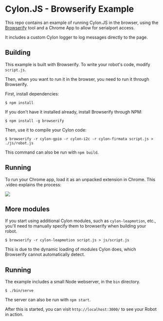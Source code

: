 # Cylon.JS - Browserify Example

This repo contains an example of running Cylon.JS in the browser, using the [Browserify][] tool and a Chrome App to allow for serialport access.

It includes a custom Cylon logger to log messages directly to the page.

[Browserify]: http://browserify.org

## Building

This example is built with Browserify.
To write your robot's code, modify `script.js`.

Then, when you want to run it in the browser, you need to run it through Browserify.

First, install dependencies:

    $ npm install

If you don't have it installed already, install Browserify through NPM:

    $ npm install -g browserify

Then, use it to compile your Cylon code:

    $ browserify -r cylon-gpio -r cylon-i2c -r cylon-firmata script.js > ./js/robot.js

This command can also be run with `npm build`.

## Running

To run your Chrome app, load it as an unpacked extension in Chrome.
This .video explains the process:

<a href="http://share.stwrt.ca/chrome-app-demo.mp4" target="_blank">
  <img src="http://i.imgur.com/2jqg0CN.jpg">
</a>

## More modules

If you start using additional Cylon modules, such as `cylon-leapmotion`, etc., you'll need to manually specify them to browserify when building your robot.

    $ browserify -r cylon-leapmotion script.js > js/script.js

This is due to the dynamic loading of modules Cylon does, which Browserify cannot automatically detect.

## Running

The example includes a small Node webserver, in the `bin` directory.

    $ ./bin/serve

The server can also be run with `npm start`.

After this is started, you can visit `http://localhost:3000/` to see your Robot
in action.
